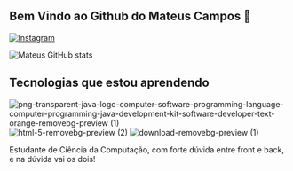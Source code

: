 ## Bem Vindo ao Github do Mateus Campos 👋

[![Instagram](https://img.shields.io/badge/Instagram-E4405F?style=for-the-badge&logo=instagram&logoColor=white)](https://www.instagram.com/mateus_campos06/)

![Mateus GitHub stats](https://github-readme-stats.vercel.app/api?username=Cogumelo06&show_icons=true&theme=dracula)

## Tecnologias que estou aprendendo

![png-transparent-java-logo-computer-software-programming-language-computer-programming-java-development-kit-software-developer-text-orange-removebg-preview (1)](https://github.com/user-attachments/assets/8ff22204-a9e2-4f59-a840-861e397e1ff2)     ![html-5-removebg-preview (2)](https://github.com/user-attachments/assets/a6833ad3-cad6-4cba-9bec-cc68ed70fcc9)     ![download-removebg-preview (1)](https://github.com/user-attachments/assets/34729692-af2d-4507-894b-0585652a519f)




Estudante de Ciência da Computação, com forte dúvida entre front e back, e na dúvida vai os dois!


